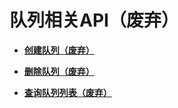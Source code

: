 # 队列相关API（废弃）<a name="dli_02_0015"></a>

-   **[创建队列（废弃）](创建队列（废弃）.md)**  

-   **[删除队列（废弃）](删除队列（废弃）.md)**  

-   **[查询队列列表（废弃）](查询队列列表（废弃）.md)**  


